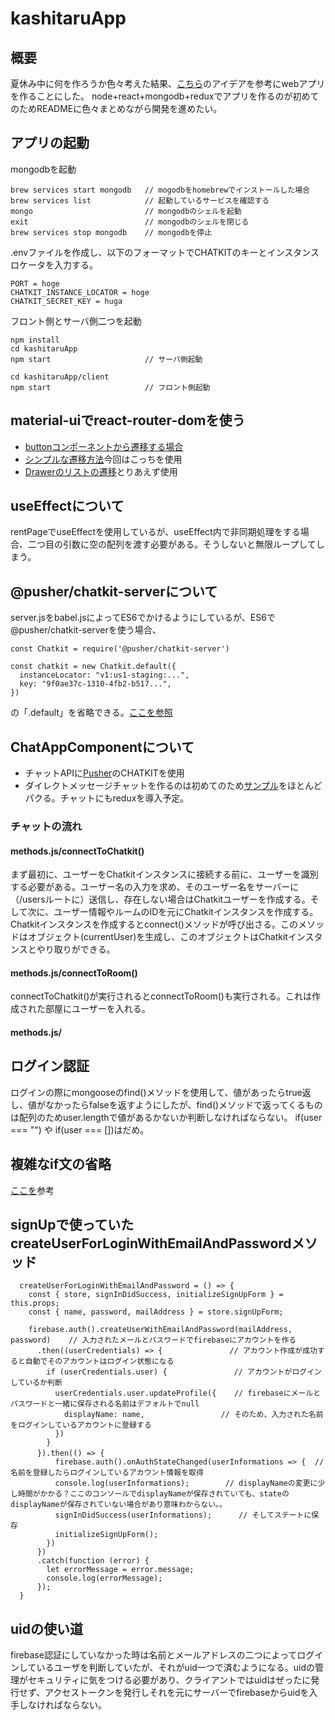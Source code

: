 # kashitaruApp
## 概要
夏休み中に何を作ろうか色々考えた結果、[こちら](https://kougusharing.storeinfo.jp/)のアイデアを参考にwebアプリを作ることにした。
node+react+mongodb+reduxでアプリを作るのが初めてのためREADMEに色々まとめながら開発を進めたい。
## アプリの起動
mongodbを起動

```
brew services start mongodb   // mogodbをhomebrewでインストールした場合
brew services list            // 起動しているサービスを確認する
mongo                         // mongodbのシェルを起動
exit                          // mongodbのシェルを閉じる
brew services stop mongodb    // mongodbを停止
```

.envファイルを作成し、以下のフォーマットでCHATKITのキーとインスタンスロケータを入力する。

```
PORT = hoge
CHATKIT_INSTANCE_LOCATOR = hoge
CHATKIT_SECRET_KEY = huga
```

フロント側とサーバ側二つを起動

```
npm install
cd kashitaruApp
npm start                     // サーバ側起動

cd kashitaruApp/client
npm start                     // フロント側起動
```

## material-uiでreact-router-domを使う
- [buttonコンポーネントから遷移する場合](https://material-ui.com/components/buttons/#third-party-routing-library)
- [シンプルな遷移方法](https://material-ui.com/components/links/#third-party-routing-library)今回はこっちを使用
- [Drawerのリストの遷移](https://material-ui.com/guides/composition/#component-property)とりあえず使用

## useEffectについて
rentPageでuseEffectを使用しているが、useEffect内で非同期処理をする場合、二つ目の引数に空の配列を渡す必要がある。そうしないと無限ループしてしまう。

## @pusher/chatkit-serverについて
server.jsをbabel.jsによってES6でかけるようにしているが、ES6で@pusher/chatkit-serverを使う場合、

```
const Chatkit = require('@pusher/chatkit-server')

const chatkit = new Chatkit.default({
  instanceLocator: "v1:us1-staging:...",
  key: "9f0ae37c-1310-4fb2-b517...",
})
```

の「.default」を省略できる。[ここを参照](https://github.com/pusher/chatkit-server-node/issues/12)

## ChatAppComponentについて
- チャットAPIに[Pusher](https://pusher.com/)のCHATKITを使用
- ダイレクトメッセージチャットを作るのは初めてのため[サンプル](https://pusher.com/tutorials/react-direct-messaging)をほとんどパクる。チャットにもreduxを導入予定。
### チャットの流れ
#### methods.js/connectToChatkit()
まず最初に、ユーザーをChatkitインスタンスに接続する前に、ユーザーを識別する必要がある。ユーザー名の入力を求め、そのユーザー名をサーバーに（/usersルートに）送信し、存在しない場合はChatkitユーザーを作成する。そして次に、ユーザー情報やルームのIDを元にChatkitインスタンスを作成する。Chatkitインスタンスを作成するとconnect()メソッドが呼び出さる。このメソッドはオブジェクト(currentUser)を生成し、このオブジェクトはChatkitインスタンスとやり取りができる。
#### methods.js/connectToRoom()
connectToChatkit()が実行されるとconnectToRoom()も実行される。これは作成された部屋にユーザーを入れる。
#### methods.js/

## ログイン認証
ログインの際にmongooseのfind()メソッドを使用して、値があったらtrue返し、値がなかったらfalseを返すようにしたが、find()メソッドで返ってくるものは配列のためuser.lengthで値があるかないか判断しなければならない。 if(user === "") や if(user === [])はだめ。

## 複雑なif文の省略
[ここを](https://qiita.com/Slowh/items/5a95943824802221f2da)参考

## signUpで使っていたcreateUserForLoginWithEmailAndPasswordメソッド

```
  createUserForLoginWithEmailAndPassword = () => {
    const { store, signInDidSuccess, initializeSignUpForm } = this.props;
    const { name, password, mailAddress } = store.signUpForm;

    firebase.auth().createUserWithEmailAndPassword(mailAddress, password)    // 入力されたメールとパスワードでfirebaseにアカウントを作る
      .then((userCredentials) => {　　　　　　　　　// アカウント作成が成功すると自動でそのアカウントはログイン状態になる　　　　　　　　　　　　　　　   
        if (userCredentials.user) {　　　　　　　　　// アカウントがログインしているか判断　　　
          userCredentials.user.updateProfile({    // firebaseにメールとパスワードと一緒に保存される名前はデフォルトでnull
            displayName: name,                 // そのため、入力された名前をログインしているアカウントに登録する
          })
        }
      }).then(() => {                              　　　　　　　　　　　　　　
          firebase.auth().onAuthStateChanged(userInformations => {  // 名前を登録したらログインしているアカウント情報を取得　　　
          console.log(userInformations);        // displayNameの変更に少し時間がかかる？ここのコンソールでdisplayNameが保存されていても、stateのdisplayNameが保存されていない場合があり意味わからない。。
          signInDidSuccess(userInformations);      // そしてステートに保存
          initializeSignUpForm(); 
        }) 
      })
      .catch(function (error) {
        let errorMessage = error.message;
        console.log(errorMessage);
      });
  }
```

## uidの使い道
firebase認証にしていなかった時は名前とメールアドレスの二つによってログインしているユーザを判断していたが、それがuid一つで済むようになる。uidの管理がセキュリティに気をつける必要があり、クライアントではuidはぜったに発行せず、アクセストークンを発行しそれを元にサーバーでfirebaseからuidを入手しなければならない。

